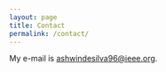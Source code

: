 ```yaml
---
layout: page
title: Contact
permalink: /contact/
---
```


My e-mail is [ashwindesilva96@ieee.org](ashwindesilva96@ieee.org).
